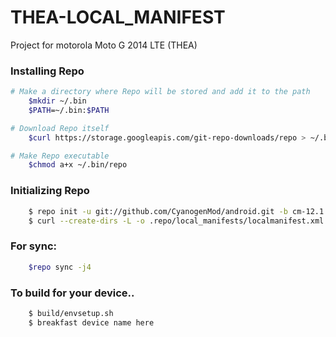 THEA-LOCAL_MANIFEST
========================
Project for motorola Moto G 2014 LTE (THEA)

### Installing Repo ###
```bash
# Make a directory where Repo will be stored and add it to the path
    $mkdir ~/.bin
    $PATH=~/.bin:$PATH

# Download Repo itself
    $curl https://storage.googleapis.com/git-repo-downloads/repo > ~/.bin/repo

# Make Repo executable
    $chmod a+x ~/.bin/repo
```

### Initializing Repo ###
```bash
    $ repo init -u git://github.com/CyanogenMod/android.git -b cm-12.1
    $ curl --create-dirs -L -o .repo/local_manifests/localmanifest.xml -O -L https://raw.githubusercontent.com/RolanDroid/local_manifest/cm-12.1/local_manifest.xml
```
### For sync: ###
```bash
    $repo sync -j4
```
### To build for your device.. ###
```bash
    $ build/envsetup.sh
    $ breakfast device name here
```


